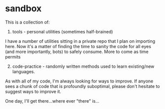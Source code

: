 # sandbox

This is a collection of:

1) tools - personal utilities (sometimes half-brained)

I have a number of utilities sitting in a private repo that I plan on importing here.  Now it's a matter of finding the time to sanity the code for all eyes (and more importantly, bots) to safely consume.  More to come as time permits

2) code-practice - randomly written methods used to learn existing/new languages.

As with all of my code, I'm always looking for ways to improve.  If anyone sees a chunk of code that is profoundly suboptimal, please don't hesitate to suggest ways to improve it.

One day, I'll get there...where ever "there" is...
